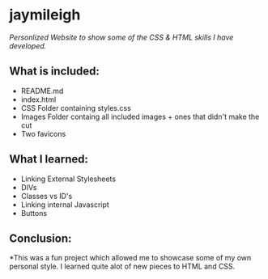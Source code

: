 # jaymileigh
*Personlized Website to show some of the CSS & HTML skills I have developed.*

## What is included:
* README.md
* index.html
* CSS Folder containing styles.css
* Images Folder containg all included images + ones that didn't make the cut
* Two favicons

## What I learned:
* Linking External Stylesheets
* DIVs
* Classes vs ID's
* Linking internal Javascript
* Buttons

## Conclusion:
*This was a fun project which allowed me to showcase some of my own personal style.
I learned quite alot of new pieces to HTML and CSS. 




